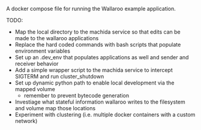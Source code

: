 A docker compose file for running the Wallaroo example application.

TODO:
 - Map the local directory to the machida service so that edits can be made to the wallaroo applications
 - Replace the hard coded commands with bash scripts that populate environment variables
 - Set up an .dev_env that populates applications as well and sender and receiver behavior
 - Add a simple wrapper script to the machida service to intercept SIGTERM and run cluster_shutdown
 - Set up dynamic python path to enable local development via the mapped volume
   - remember to prevent bytecode generation
 - Investiage what stateful information wallaroo writes to the filesystem and volume map those locations
 - Experiment with clustering (i.e. multiple docker containers with a custom network)

